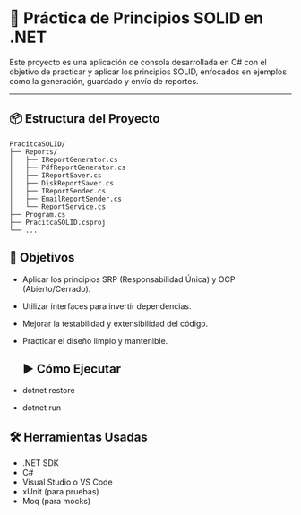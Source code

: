 # 🧱 Práctica de Principios SOLID en .NET

Este proyecto es una aplicación de consola desarrollada en C# con el objetivo de practicar y aplicar los principios SOLID, enfocados en ejemplos como la generación, guardado y envío de reportes.

---

## 📦 Estructura del Proyecto

```plaintext
PracitcaSOLID/
├── Reports/
│   ├── IReportGenerator.cs
│   ├── PdfReportGenerator.cs
│   ├── IReportSaver.cs
│   ├── DiskReportSaver.cs
│   ├── IReportSender.cs
│   ├── EmailReportSender.cs
│   └── ReportService.cs
├── Program.cs
├── PracitcaSOLID.csproj
└── ...
```
## 🎯 Objetivos
- Aplicar los principios SRP (Responsabilidad Única) y OCP (Abierto/Cerrado).

- Utilizar interfaces para invertir dependencias.

- Mejorar la testabilidad y extensibilidad del código.

- Practicar el diseño limpio y mantenible.

  ## ▶️ Cómo Ejecutar
- dotnet restore
- dotnet run

 ## 🛠️ Herramientas Usadas
- .NET SDK
- C#
- Visual Studio o VS Code
- xUnit (para pruebas)
- Moq (para mocks)
